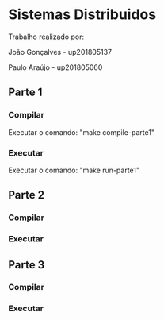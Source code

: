 # Sistemas Distribuidos
Trabalho realizado por:

João Gonçalves - up201805137

Paulo Araújo - up201805060

## Parte 1 
### Compilar
Executar o comando: "make compile-parte1"

### Executar

Executar o comando: "make run-parte1"

## Parte 2 
### Compilar

### Executar


## Parte 3 
### Compilar

### Executar
